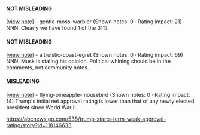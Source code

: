 #### NOT MISLEADING

[[view note]](https://x.com/i/birdwatch/n/1886175656352059860) - gentle-moss-warbler (Shown notes: 0 · Rating impact: 21)
NNN. Clearly we have found 1 of the 31%

#### NOT MISLEADING

[[view note]](https://x.com/i/birdwatch/n/1886100196494381168) - altruistic-coast-egret (Shown notes: 0 · Rating impact: 69)
NNN.  Musk is stating his opinion. Political whining should be in the comments, not community notes.

#### MISLEADING

[[view note]](https://x.com/i/birdwatch/n/1886096123846090795) - flying-pineapple-mousebird (Shown notes: 0 · Rating impact: 14)
Trump's initial net approval rating is lower than that of any newly elected president since World War II.

https://abcnews.go.com/538/trump-starts-term-weak-approval-rating/story?id=118146633


